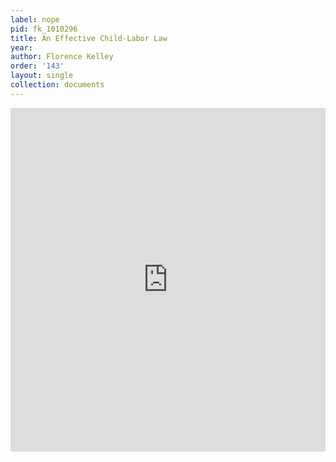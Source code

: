 ```yaml
---
label: nope
pid: fk_1010296
title: An Effective Child-Labor Law
year:
author: Florence Kelley
order: '143'
layout: single
collection: documents
---
```

<iframe src="https://northwestern.app.box.com/embed/s/6pgxf3zv05d9zkkxwihwoow5bghuobbe?sortColumn=date&view=list" width="100%" height="550" frameborder="0" allowfullscreen webkitallowfullscreen msallowfullscreen></iframe>
